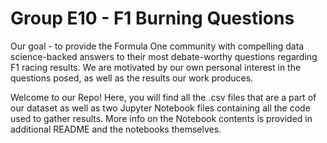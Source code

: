 # Group E10 - F1 Burning Questions
Our goal - to provide the Formula One community with compelling data science-backed answers to their most debate-worthy questions regarding F1 racing results. We are motivated by our own personal interest in the questions posed, as well as the results our work produces.

Welcome to our Repo! Here, you will find all the .csv files that are a part of our dataset as well as two Jupyter Notebook files containing all the code used to gather results. More info on the Notebook contents is provided in additional README and the notebooks themselves.

